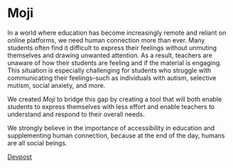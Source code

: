 # Moji

In a world where education has become increasingly remote and reliant on online platforms, we need human connection more than ever. Many students often find it difficult to express their feelings without unmuting themselves and drawing unwanted attention. As a result, teachers are unaware of how their students are feeling and if the material is engaging. This situation is especially challenging for students who struggle with communicating their feelings–such as individuals with autism, selective mutism, social anxiety, and more.

We created *Moji* to bridge this gap by creating a tool that will both enable students to express themselves with less effort and enable teachers to understand and respond to their overall needs.

We strongly believe in the importance of accessibility in education and supplementing human connection, because at the end of the day, humans are all social beings.

[Devpost](https://devpost.com/software/673946?ref_content=existing_user_added_to_software_team&ref_feature=portfolio&ref_medium=email&utm_campaign=software&utm_content=added_to_software_team&utm_medium=email&utm_source=transactional#app-team)
